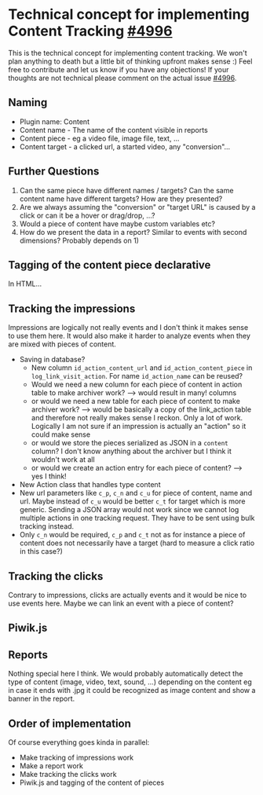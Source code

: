 # Technical concept for implementing Content Tracking [#4996](#4996)

This is the technical concept for implementing content tracking. We won't plan anything to death but a little bit of thinking upfront makes sense :) Feel free to contribute and let us know if you have any objections! If your thoughts are not technical please comment on the actual issue [#4996](#4996).

## Naming
* Plugin name: Content
* Content name - The name of the content visible in reports
* Content piece - eg a video file, image file, text, ...
* Content target - a clicked url, a started video, any "conversion"... 

## Further Questions
1. Can the same piece have different names / targets? Can the same content name have different targets? How are they presented?
2. Are we always assuming the "conversion" or "target URL" is caused by a click or can it be a hover or drag/drop, ...?
3. Would a piece of content have maybe custom variables etc?
4. How do we present the data in a report? Similar to events with second dimensions? Probably depends on 1)

## Tagging of the content piece declarative
In HTML...

## Tracking the impressions
Impressions are logically not really events and I don't think it makes sense to use them here. It would also make it harder to analyze events when they are mixed with pieces of content.

* Saving in database?
  * New column `id_action_content_url` and `id_action_content_piece` in `log_link_visit_action`. For name `id_action_name` can be reused?
  * Would we need a new column for each piece of content in action table to make archiver work? --> would result in many! columns
  * or would we need a new table for each piece of content to make archiver work? --> would be basically a copy of the link_action table and therefore not really makes sense I reckon. Only a lot of work. Logically I am not sure if an impression is actually an "action" so it could make sense
  * or would we store the pieces serialized as JSON in a `content` column? I don't know anything about the archiver but I think it wouldn't work at all
  * or would we create an action entry for each piece of content? --> yes I think! 
* New Action class that handles type content
* New url parameters like `c_p`, `c_n` and `c_u` for piece of content, name and url. Maybe instead of `c_u` would be better `c_t` for target which is more generic. Sending a JSON array would not work since we cannot log multiple actions in one tracking request. They have to be sent using bulk tracking instead.
* Only `c_n` would be required, `c_p` and `c_t` not as for instance a piece of content does not necessarily have a target (hard to measure a click ratio in this case?)


## Tracking the clicks
Contrary to impressions, clicks are actually events and it would be nice to use events here. Maybe we can link an event with a piece of content?

## Piwik.js


## Reports
Nothing special here I think. We would probably automatically detect the type of content (image, video, text, sound, ...) depending on the content eg in case it ends with .jpg it could be recognized as image content and show a banner in the report.


## Order of implementation
Of course everything goes kinda in parallel:

* Make tracking of impressions work
* Make a report work
* Make tracking the clicks work
* Piwik.js and tagging of the content of pieces